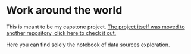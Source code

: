 # Work around the world

This is meant to be my capstone project. [The project itself was moved to another repository, 
click here to check it out.](https://github.com/gabfr/work-around-the-world)

Here you can find solely the notebook of data sources exploration.
